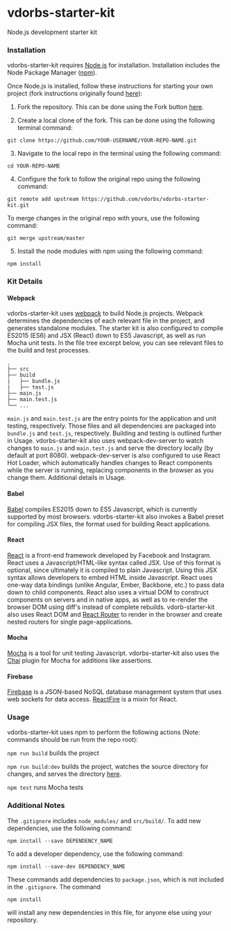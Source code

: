 # vdorbs-starter-kit
Node.js development starter kit

### Installation
vdorbs-starter-kit requires [Node.js](https://nodejs.org/en/) for installation. Installation includes the Node Package Manager ([npm](https://www.npmjs.com/)).

Once Node.js is installed, follow these instructions for starting your own project (fork instructions originally found [here](https://help.github.com/articles/fork-a-repo/)):

1. Fork the repository. This can be done using the Fork button [here](https://github.com/vdorbs/vdorbs-starter-kit).

2. Create a local clone of the fork. This can be done using the following terminal command:

  ```
  git clone https://github.com/YOUR-USERNAME/YOUR-REPO-NAME.git
  ```

3. Navigate to the local repo in the terminal using the following command:

  ```
  cd YOUR-REPO-NAME
  ```

4. Configure the fork to follow the original repo using the following command:

  ```
  git remote add upstream https://github.com/vdorbs/vdorbs-starter-kit.git
  ```
  
  To merge changes in the original repo with yours, use the following command:
  
  ```
  git merge upstream/master
  ```

5. Install the node modules with npm using the following command:

  ```
  npm install
  ```

### Kit Details
#### Webpack
vdorbs-starter-kit uses [webpack](https://webpack.github.io/) to build Node.js projects. Webpack determines the dependencies of each relevant file in the project, and generates standalone modules. The starter kit is also configured to compile ES2015 (ES6) and JSX (React) down to ES5 Javascript, as well as run Mocha unit tests. In the file tree excerpt below, you can see relevant files to the build and test processes.

```
.
├── src
├── build
|   ├── bundle.js
|   ├── test.js
├── main.js
├── main.test.js
└── ...
```

`main.js` and `main.test.js` are the entry points for the application and unit testing, respectively. Those files and all dependencies are packaged into `bundle.js` and `test.js`, respectively. Building and testing is outlined further in Usage. vdorbs-starter-kit also uses webpack-dev-server to watch changes to `main.js` and `main.test.js` and serve the directory locally (by default at port 8080). webpack-dev-server is also configured to use React Hot Loader, which automatically handles changes to React components while the server is running, replacing components in the browser as you change them. Additional details in Usage.

#### Babel
[Babel](https://babeljs.io/) compiles ES2015 down to ES5 Javascript, which is currently supported by most browsers. vdorbs-starter-kit also invokes a Babel preset for compiling JSX files, the format used for building React applications.

#### React
[React](https://facebook.github.io/react/) is a front-end framework developed by Facebook and Instagram. React uses a Javascript/HTML-like syntax called JSX. Use of this format is optional, since ultimately it is compiled to plain Javascript. Using this JSX syntax allows developers to embed HTML inside Javascript. React uses one-way data bindings (unlike Angular, Ember, Backbone, etc.) to pass data down to child components. React also uses a virtual DOM to construct components on servers and in native apps, as well as to re-render the browser DOM using diff's instead of complete rebuilds. vdorb-starter-kit also uses React DOM and [React Router](https://github.com/rackt/react-router) to render in the browser and create nested routers for single page-applications.

#### Mocha
[Mocha](https://mochajs.org/) is a tool for unit testing Javascript. vdorbs-starter-kit also uses the [Chai](http://chaijs.com/guide/) plugin for Mocha for additions like assertions.

#### Firebase
[Firebase](https://www.firebase.com/) is a JSON-based NoSQL database management system that uses web sockets for data access. [ReactFire](https://www.firebase.com/docs/web/libraries/react/) is a mixin for React.

### Usage
vdorbs-starter-kit uses npm to perform the following actions (Note: commands should be run from the repo root):

`npm run build` builds the project

`npm run build:dev` builds the project, watches the source directory for changes, and serves the directory [here](http://localhost:8080/).

`npm test` runs Mocha tests

### Additional Notes
The `.gitignore` includes `node_modules/` and `src/build/`. To add new dependencies, use the following command:

```
npm install --save DEPENDENCY_NAME
```

To add a developer dependency, use the following command:

```
npm install --save-dev DEPENDENCY_NAME
```

These commands add dependencies to `package.json`, which is not included in the `.gitignore`. The command

```
npm install
```

will install any new dependencies in this file, for anyone else using your repository.
